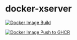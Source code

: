 # docker-xserver

[![Docker Image Build](https://github.com/ihelal-org/docker-xserver/actions/workflows/build-docker-image.yml/badge.svg)](https://github.com/ihelal-org/docker-xserver/actions/workflows/build-docker-image.yml)

[![Docker Image Push to GHCR](https://github.com/ihelal-org/docker-xserver/actions/workflows/push-docker-image.yml/badge.svg)](https://github.com/ihelal-org/docker-xserver/actions/workflows/push-docker-image.yml)